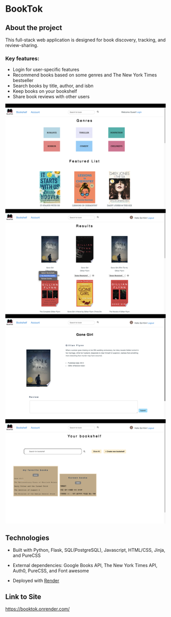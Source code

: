 # BookTok

## About the project

This full-stack web application is designed for book discovery, tracking, and review-sharing.

### Key features:
* Login for user-specific features
* Recommend books based on some genres and The New York Times bestseller 
* Search books by title, author, and isbn
* Keep books on your bookshelf
* Share book reviews with other users

<img src="static/images/readme/main.png">
<img src="static/images/readme/addToBookshelf.png">
<img src="static/images/readme/bookInfo.png">
<img src="static/images/readme/bookshelf.png">
<br>

## Technologies

* Built with
Python, Flask, SQL(PostgreSQL), Javascript, HTML/CSS, Jinja, and PureCSS

* External dependencies:
Google Books API, The New York Times API, Auth0, PureCSS, and Font awesome

* Deployed with
[Render](https://render.com/)


## Link to Site
<https://booktok.onrender.com/>

